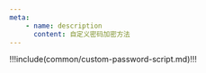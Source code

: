 ```yaml
---
meta:
    - name: description
      content: 自定义密码加密方法
---
```


!!!include(common/custom-password-script.md)!!!